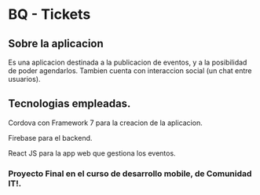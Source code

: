 # BQ -  Tickets 

## Sobre la aplicacion
Es una aplicacion destinada a la publicacion de eventos, y a la posibilidad de poder agendarlos. Tambien cuenta con interaccion social (un chat entre usuarios).

## Tecnologias empleadas.

Cordova con Framework 7 para la creacion de la aplicacion.

Firebase para el backend.

React JS para la app web que gestiona los eventos.


### Proyecto Final en el curso de desarrollo mobile, de Comunidad IT!.

